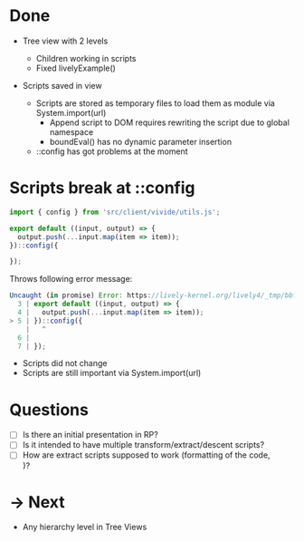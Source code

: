<lively-script><script>lively.loadJavaScriptThroughDOM("thulur-utils", lively4url + "/doc/PX2018/project_2/utils.js");</script> </lively-script><link rel="stylesheet" type="text/css" href="doc/PX2018/project_2/utils.css"></link>
# Done

- Tree view with 2 levels 
  <div class="inline"><lively-script><script>openComponent('vivide-view', 'Vivide View')</script> </lively-script></div>
  
  - Children working in scripts
  - Fixed livelyExample()
- Scripts saved in view
  - Scripts are stored as temporary files to load them as module via System.import(url)
    - Append script to DOM requires rewriting the script due to global namespace
    - boundEval() has no dynamic parameter insertion
  - ::config has got problems at the moment

# Scripts break at ::config

```javascript
import { config } from 'src/client/vivide/utils.js';

export default ((input, output) => {
  output.push(...input.map(item => item));
})::config({

});
```

Throws following error message:

```javascript
Uncaught (in promise) Error: https://lively-kernel.org/lively4/_tmp/bbf7c47a-200f-4838-9a97-1c84b9575e24: Unexpected token, expected ; (5:2)
  3 | export default ((input, output) => {
  4 |   output.push(...input.map(item => item));
> 5 | })::config({
    |   ^
  6 | 
  7 | });
```

- Scripts did not change
- Scripts are still important via System.import(url)

# Questions

- [ ] Is there an initial presentation in RP?
- [ ] Is it intended to have multiple transform/extract/descent scripts?
- [ ] How are extract scripts supposed to work (formatting of the code, 
  <div class="inline"><lively-script><script>openBrowser('src/client/vivide/components/vivide-view.js', 'c.f. Zeile 274')</script> </lively-script></div>
  )?

# -> Next

- Any hierarchy level in Tree Views